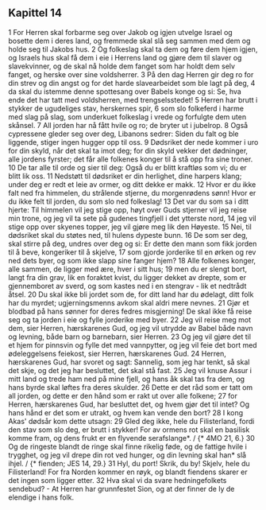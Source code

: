 ## Kapittel 14

1 For Herren skal forbarme seg over Jakob og igjen utvelge Israel og bosette dem i deres land, og fremmede skal slå seg sammen med dem og holde seg til Jakobs hus.
2 Og folkeslag skal ta dem og føre dem hjem igjen, og Israels hus skal få dem i eie i Herrens land og gjøre dem til slaver og slavekvinner, og de skal nå holde dem fanget som har holdt dem selv fanget, og herske over sine voldsherrer.
3 På den dag Herren gir deg ro for din strev og din angst og for det harde slavearbeidet som ble lagt på deg,
4 da skal du istemme denne spottesang over Babels konge og si: Se, hva ende det har tatt med voldsherren, med trengselsstedet!
5 Herren har brutt i stykker de ugudeliges stav, herskernes spir,
6 som slo folkeferd i harme med slag på slag, som underkuet folkeslag i vrede og forfulgte dem uten skånsel.
7 All jorden har nå fått hvile og ro; de bryter ut i jubelrop.
8 Også cypressene gleder seg over deg, Libanons sedrer: Siden du falt og ble liggende, stiger ingen hugger opp til oss.
9 Dødsriket der nede kommer i uro for din skyld, når det skal ta imot deg; for din skyld vekker det dødninger, alle jordens fyrster; det får alle folkenes konger til å stå opp fra sine troner.
10 De tar alle til orde og sier til deg: Også du er blitt kraftløs som vi; du er blitt lik oss.
11 Nedstøtt til dødsriket er din herlighet, dine harpers klang; under deg er redt et leie av ormer, og ditt dekke er makk.
12 Hvor er du ikke falt ned fra himmelen, du strålende stjerne, du morgenrødens sønn! Hvor er du ikke felt til jorden, du som slo ned folkeslag!
13 Det var du som sa i ditt hjerte: Til himmelen vil jeg stige opp, høyt over Guds stjerner vil jeg reise min trone, og jeg vil ta sete på gudenes tingfjell i det ytterste nord,
14 jeg vil stige opp over skyenes topper, jeg vil gjøre meg lik den Høyeste.
15 Nei, til dødsriket skal du støtes ned, til hulens dypeste bunn.
16 De som ser deg, skal stirre på deg, undres over deg og si: Er dette den mann som fikk jorden til å beve, kongeriker til å skjelve,
17 som gjorde jorderike til en ørken og rev ned dets byer, og som ikke slapp sine fanger hjem?
18 Alle folkenes konger, alle sammen, de ligger med ære, hver i sitt hus;
19 men du er slengt bort, langt fra din grav, lik en foraktet kvist, du ligger dekket av drepte, som er gjennemboret av sverd, og som kastes ned i en stengrav - lik et nedtrådt åtsel.
20 Du skal ikke bli jordet som de, for ditt land har du ødelagt, ditt folk har du myrdet; ugjerningsmenns avkom skal aldri mere nevnes.
21 Gjør et blodbad på hans sønner for deres fedres misgjerning! De skal ikke få reise seg og ta jorden i eie og fylle jorderike med byer.
22 Jeg vil reise meg mot dem, sier Herren, hærskarenes Gud, og jeg vil utrydde av Babel både navn og levning, både barn og barnebarn, sier Herren.
23 Og jeg vil gjøre det til et hjem for pinnsvin og fylle det med vannpytter, og jeg vil feie det bort med ødeleggelsens feiekost, sier Herren, hærskarenes Gud.
24 Herren, hærskarenes Gud, har svoret og sagt: Sannelig, som jeg har tenkt, så skal det skje, og det jeg har besluttet, det skal stå fast.
25 Jeg vil knuse Assur i mitt land og trede ham ned på mine fjell, og hans åk skal tas fra dem, og hans byrde skal løftes fra deres skulder.
26 Dette er det råd som er tatt om all jorden, og dette er den hånd som er rakt ut over alle folkene;
27 for Herren, hærskarenes Gud, har besluttet det, og hvem gjør det til intet? Og hans hånd er det som er utrakt, og hvem kan vende den bort?
28 I kong Akas' dødsår kom dette utsagn:
29 Gled deg ikke, hele du Filisterland, fordi den stav som slo deg, er brutt i stykker! For av ormens rot skal en basilisk komme fram, og dens frukt er en flyvende serafslange*. / {* 4MO 21, 6.}
30 Og de ringeste blandt de ringe skal finne rikelig føde, og de fattige hvile i trygghet, og jeg vil drepe din rot ved hunger, og din levning skal han* slå ihjel. / {* fienden; JES 14, 29.}
31 Hyl, du port! Skrik, du by! Skjelv, hele du Filisterland! For fra Norden kommer en røyk, og blandt fiendens skarer er det ingen som ligger etter.
32 Hva skal vi da svare hedningefolkets sendebud? - At Herren har grunnfestet Sion, og at der finner de ly de elendige i hans folk.

